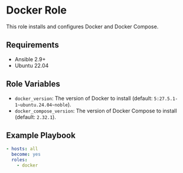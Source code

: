 # Docker Role

This role installs and configures Docker and Docker Compose.

## Requirements

- Ansible 2.9+
- Ubuntu 22.04

## Role Variables

- `docker_version`: The version of Docker to install (default: `5:27.5.1-1~ubuntu.24.04~noble`).
- `docker_compose_version`: The version of Docker Compose to install (default: `2.32.1`).

## Example Playbook

```yaml
- hosts: all
  become: yes
  roles:
    - docker
